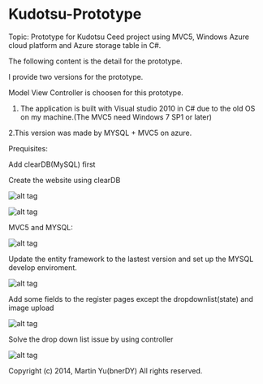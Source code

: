 Kudotsu-Prototype
=================

Topic: Prototype for Kudotsu Ceed project using MVC5, Windows Azure cloud platform and Azure storage table in C#.

The following content is the detail for the prototype.

I provide two versions for the prototype.

Model View Controller is choosen for this prototype.


1. The application is built with Visual studio 2010 in C# due to the old OS on my machine.(The MVC5 need Windows 7 SP1 or later)


2.This version was made by MYSQL + MVC5 on azure.

Prequisites:

Add clearDB(MySQL) first

Create the website using clearDB

![alt tag](https://raw2.github.com/bnerDY/Kudotsu-Prototype/master/Demo-images/5.jpg)

![alt tag](https://raw2.github.com/bnerDY/Kudotsu-Prototype/master/Demo-images/6.jpg)


MVC5 and MYSQL:

![alt tag](https://raw2.github.com/bnerDY/Kudotsu-Prototype/master/Demo-images/1.jpg)

Update the entity framework to the lastest version and set up the MYSQL develop enviroment.

![alt tag](https://raw2.github.com/bnerDY/Kudotsu-Prototype/master/Demo-images/2.jpg)

Add some fields to the register pages except the dropdownlist(state) and image upload

![alt tag](https://raw2.github.com/bnerDY/Kudotsu-Prototype/master/Demo-images/4.jpg)

Solve the drop down list issue by using controller

![alt tag](https://raw2.github.com/bnerDY/Kudotsu-Prototype/master/Demo-images/3.jpg)


Copyright (c) 2014, Martin Yu(bnerDY)
All rights reserved.
